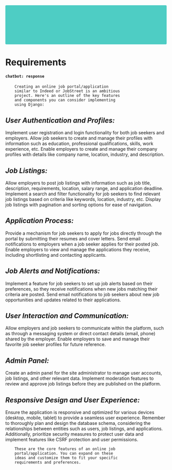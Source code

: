 <div align="center" style="justify:centre;background-color:#4ecdc4;padding:1rem; background-image:url('./../design/logos/fj-logo-color.svg'); height:90px;border-radius:.2rem;">

<!-- ![](./../design/logos/fj-logo-color.svg) -->

</div>

# Requirements

#### `chatbot: response`

        Creating an online job portal/application 
        similar to Indeed or JobStreet is an ambitious 
        project. Here's an outline of the key features 
        and components you can consider implementing 
        using Django:

## *User Authentication and Profiles:*

Implement user registration and login functionality for both job seekers and employers.
Allow job seekers to create and manage their profiles with information such as education, professional qualifications, skills, work experience, etc.
Enable employers to create and manage their company profiles with details like company name, location, industry, and description.

## *Job Listings:*

Allow employers to post job listings with information such as job title, description, requirements, location, salary range, and application deadline.
Implement a search and filter functionality for job seekers to find relevant job listings based on criteria like keywords, location, industry, etc.
Display job listings with pagination and sorting options for ease of navigation.

## *Application Process:*

Provide a mechanism for job seekers to apply for jobs directly through the portal by submitting their resumes and cover letters.
Send email notifications to employers when a job seeker applies for their posted job.
Enable employers to view and manage the applications they receive, including shortlisting and contacting applicants.

## *Job Alerts and Notifications:*

Implement a feature for job seekers to set up job alerts based on their preferences, so they receive notifications when new jobs matching their criteria are posted.
Send email notifications to job seekers about new job opportunities and updates related to their applications.

## *User Interaction and Communication:*

Allow employers and job seekers to communicate within the platform, such as through a messaging system or direct contact details (email, phone) shared by the employer.
Enable employers to save and manage their favorite job seeker profiles for future reference.

## *Admin Panel:*

Create an admin panel for the site administrator to manage user accounts, job listings, and other relevant data.
Implement moderation features to review and approve job listings before they are published on the platform.

## *Responsive Design and User Experience:*

Ensure the application is responsive and optimized for various devices (desktop, mobile, tablet) to provide a seamless user experience.
Remember to thoroughly plan and design the database schema, considering the relationships between entities such as users, job listings, and applications. Additionally, prioritize security measures to protect user data and implement features like CSRF protection and user permissions.

        These are the core features of an online job 
        portal/application. You can expand on these 
        ideas and customize them to fit your specific 
        requirements and preferences.
